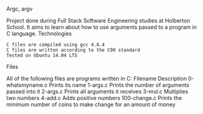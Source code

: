 Argc, argv

Project done during Full Stack Software Engineering studies at Holberton School. It aims to learn about how to use arguments passed to a program in C language.
Technologies

    C files are compiled using gcc 4.8.4
    C files are written according to the C90 standard
    Tested on Ubuntu 14.04 LTS

Files

All of the following files are programs written in C:
Filename 	Description
0-whatsmyname.c 	Prints its name
1-args.c 	Prints the number of arguments passed into it
2-args.c 	Prints all arguments it receives
3-mul.c 	Multiplies two numbers
4-add.c 	Adds positive numbers
100-change.c 	Prints the minimum number of coins to make change for an amount of money
